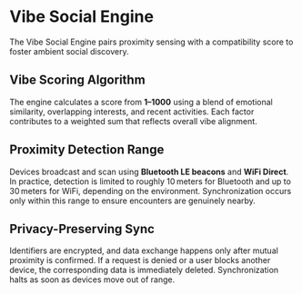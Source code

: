 # Vibe Social Engine

The Vibe Social Engine pairs proximity sensing with a compatibility score to foster ambient social discovery.

## Vibe Scoring Algorithm
The engine calculates a score from **1–1000** using a blend of emotional similarity, overlapping interests, and recent activities.
Each factor contributes to a weighted sum that reflects overall vibe alignment.

## Proximity Detection Range
Devices broadcast and scan using **Bluetooth LE beacons** and **WiFi Direct**. In practice, detection is limited to roughly
10 meters for Bluetooth and up to 30 meters for WiFi, depending on the environment. Synchronization occurs only within this
range to ensure encounters are genuinely nearby.

## Privacy-Preserving Sync
Identifiers are encrypted, and data exchange happens only after mutual proximity is confirmed. If a request is denied or a
user blocks another device, the corresponding data is immediately deleted. Synchronization halts as soon as devices move out of
range.

